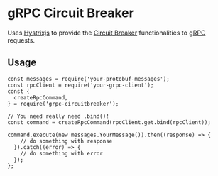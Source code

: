 # gRPC Circuit Breaker

Uses [Hystrixjs](https://www.npmjs.com/package/hystrixjs) to provide the [Circuit Breaker](http://microservices.io/patterns/reliability/circuit-breaker.html) functionalities to [gRPC](https://grpc.io/) requests.

## Usage

```
const messages = require('your-protobuf-messages');
const rpcClient = require('your-grpc-client');
const {
  createRpcCommand,
} = require('grpc-circuitbreaker');

// You need really need .bind()!
const command = createRpcCommand(rpcClient.get.bind(rpcClient));

command.execute(new messages.YourMessage()).then((response) => {
    // do something with response
  }).catch((error) => {
    // do something with error
  });
};
```